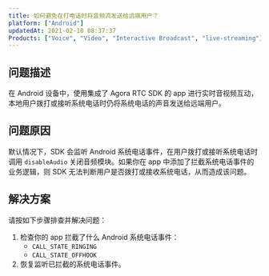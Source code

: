```yaml
---
title: 如何避免在打电话时将音频流发送给远端用户？
platform: ["Android"]
updatedAt: 2021-02-10 08:37:37
Products: ["Voice", "Video", "Interactive Broadcast", "live-streaming"]
---
```


## 问题描述

在 Android 设备中，使用集成了 Agora RTC SDK 的 app 进行实时音视频互动，本地用户拨打或接听系统电话时仍将系统电话的声音发送给远端用户。

## 问题原因

默认情况下，SDK 会监听 Android 系统电话事件，在用户拨打或接听系统电话时调用 `disableAudio` 关闭音频模块。如果你在 app 中添加了拦截系统电话事件的业务逻辑，则 SDK 无法判断用户是否拨打或接收系统电话，从而造成该问题。

## 解决方案

请按如下步骤排查并解决问题：

1. 检查你的 app 拦截了什么 Android 系统电话事件：
   - `CALL_STATE_RINGING`
   - `CALL_STATE_OFFHOOK`
2. 恢复监听已拦截的系统电话事件。
